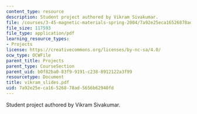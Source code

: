 ```yaml
---
content_type: resource
description: Student project authored by Vikram Sivakumar.
file: /courses/3-45-magnetic-materials-spring-2004/7a92e25eca16526878ad5656b62940fd_vikram_slides.pdf
file_size: 117593
file_type: application/pdf
learning_resource_types:
- Projects
license: https://creativecommons.org/licenses/by-nc-sa/4.0/
ocw_type: OCWFile
parent_title: Projects
parent_type: CourseSection
parent_uid: b0f82ba0-83f9-9191-c238-8912122a3f99
resourcetype: Document
title: vikram_slides.pdf
uid: 7a92e25e-ca16-5268-78ad-5656b62940fd
---
```

Student project authored by Vikram Sivakumar.